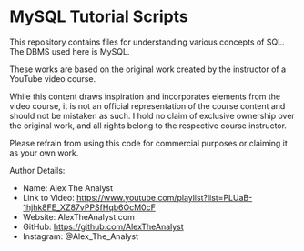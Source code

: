 # MySQL Tutorial Scripts
This repository contains files for understanding various concepts of SQL. The DBMS used here is MySQL.

These works are based on the original work created by the instructor of a YouTube video course. 

While this content draws inspiration and incorporates elements from the video course, it is not an official representation of the course content and should not be mistaken as such. 
I hold no claim of exclusive ownership over the original work, and all rights belong to the respective course instructor.

Please refrain from using this code for commercial purposes or claiming it as your own work.

Author Details:

* Name: Alex The Analyst
* Link to Video: https://www.youtube.com/playlist?list=PLUaB-1hjhk8FE_XZ87vPPSfHqb6OcM0cF
* Website: AlexTheAnalyst.com
* GitHub: https://github.com/AlexTheAnalyst
* Instagram: @Alex_The_Analyst
